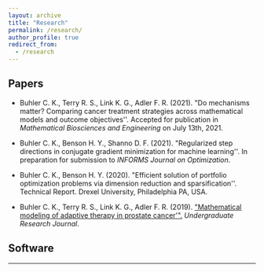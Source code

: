 ```yaml
---
layout: archive
title: "Research"
permalink: /research/
author_profile: true
redirect_from:
  - /research
---
```

## Papers 

- Buhler C. K., Terry R. S., Link K. G., Adler F. R. (2021). "Do mechanisms matter?  Comparing cancer treatment strategies across mathematical models and outcome objectives''. Accepted for publication in *Mathematical Biosciences and Engineering* on July 13th, 2021. 

- Buhler C. K., Benson H. Y., Shanno D. F. (2021). "Regularized step directions in conjugate gradient minimization for machine learning''. In preparation for submission to *INFORMS Journal on Optimization*.

- Buhler C. K., Benson H. Y. (2020). "Efficient solution of portfolio optimization problems via dimension reduction and sparsification''. Technical Report. Drexel University, Philadelphia PA, USA.

- Buhler C. K., Terry R. S., Link K. G., Adler F. R. (2019). ["Mathematical modeling of adaptive therapy in prostate cancer'".](https://our.utah.edu/wp-content/uploads/sites/19/2019/05/buhler.pdf) *Undergraduate Research Journal*.

## Software

---